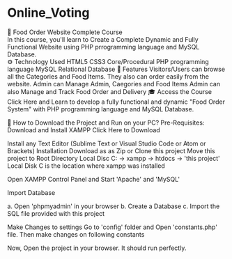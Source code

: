 # Online_Voting
🥘 Food Order Website Complete Course
<br>
In this course, you'll learn to Create a Complete Dynamic and Fully Functional Website using PHP prrogramming language and MySQL Database.
<br>
⚙️ Technology Used
HTML5
CSS3
Core/Procedural PHP programming language
MySQL Relational Database
🧰 Features
Visitors/Users can browse all the Categories and Food Items.
They also can order easily from the website.
Admin can Manage Admin, Caegories and Food Items
Admin can also Manage and Track Food Order and Delivery
🎓 Access the Course
Click Here and Learn to develop a fully functional and dynamic "Food Order System" with PHP programming language and MySQL Database.



📖 How to Download the Project and Run on your PC?
Pre-Requisites:
Download and Install XAMPP
Click Here to Download

Install any Text Editor (Sublime Text or Visual Studio Code or Atom or Brackets)
Installation
Download as as Zip or Clone this project
Move this project to Root Directory
Local Disc C: -> xampp -> htdocs -> 'this project'
Local Disk C is the location where xampp was installed

Open XAMPP Control Panel and Start 'Apache' and 'MySQL'

Import Database

a. Open 'phpmyadmin' in your browser b. Create a Database c. Import the SQL file provided with this project

Make Changes to settings
Go to 'config' folder and Open 'constants.php' file. Then make changes on following constants


    

Now, Open the project in your browser. It should run perfectly.




